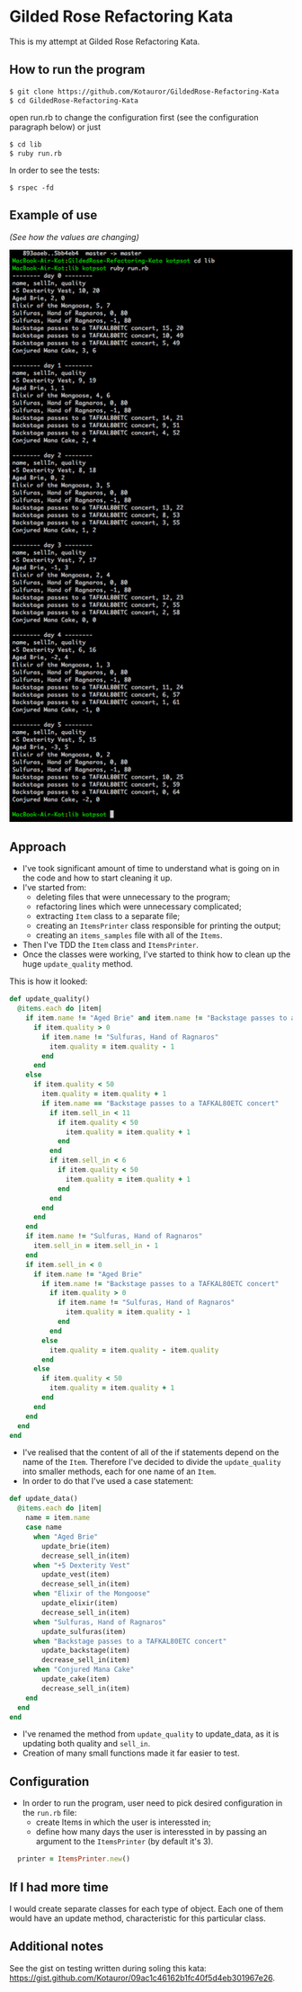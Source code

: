 # Gilded Rose Refactoring Kata

This is my attempt at Gilded Rose Refactoring Kata.

## How to run the program

```plain
$ git clone https://github.com/Kotauror/GildedRose-Refactoring-Kata
$ cd GildedRose-Refactoring-Kata
```

open run.rb to change the configuration first (see the configuration paragraph below)
or just

```plain
$ cd lib
$ ruby run.rb
```

In order to see the tests:

```plain
$ rspec -fd
```

## Example of use
*(See how the values are changing)*

![Example of use](/images/screen.png)


## Approach

* I've took significant amount of time to understand what is going on in the code and how to start cleaning it up.
* I've started from:
  - deleting files that were unnecessary to the program;
  - refactoring lines which were unnecessary complicated;
  - extracting `Item` class to a separate file;
  - creating an `ItemsPrinter` class responsible for printing the output;
  - creating an `items_samples` file with all of the `Items`.
* Then I've TDD the `Item` class and `ItemsPrinter`.
* Once the classes were working, I've started to think how to clean up the huge `update_quality` method.

This is how it looked:

```ruby
def update_quality()
  @items.each do |item|
    if item.name != "Aged Brie" and item.name != "Backstage passes to a TAFKAL80ETC concert"
      if item.quality > 0
        if item.name != "Sulfuras, Hand of Ragnaros"
          item.quality = item.quality - 1
        end
      end
    else
      if item.quality < 50
        item.quality = item.quality + 1
        if item.name == "Backstage passes to a TAFKAL80ETC concert"
          if item.sell_in < 11
            if item.quality < 50
              item.quality = item.quality + 1
            end
          end
          if item.sell_in < 6
            if item.quality < 50
              item.quality = item.quality + 1
            end
          end
        end
      end
    end
    if item.name != "Sulfuras, Hand of Ragnaros"
      item.sell_in = item.sell_in - 1
    end
    if item.sell_in < 0
      if item.name != "Aged Brie"
        if item.name != "Backstage passes to a TAFKAL80ETC concert"
          if item.quality > 0
            if item.name != "Sulfuras, Hand of Ragnaros"
              item.quality = item.quality - 1
            end
          end
        else
          item.quality = item.quality - item.quality
        end
      else
        if item.quality < 50
          item.quality = item.quality + 1
        end
      end
    end
  end
end
```
* I've realised that the content of all of the if statements depend on the name of the `Item`. Therefore I've decided to divide the `update_quality` into smaller methods, each for one name of an `Item`.
* In order to do that I've used a case statement:

```ruby
def update_data()
  @items.each do |item|
    name = item.name
    case name
      when "Aged Brie"
        update_brie(item)
        decrease_sell_in(item)
      when "+5 Dexterity Vest"
        update_vest(item)
        decrease_sell_in(item)
      when "Elixir of the Mongoose"
        update_elixir(item)
        decrease_sell_in(item)
      when "Sulfuras, Hand of Ragnaros"
        update_sulfuras(item)
      when "Backstage passes to a TAFKAL80ETC concert"
        update_backstage(item)
        decrease_sell_in(item)
      when "Conjured Mana Cake"
        update_cake(item)
        decrease_sell_in(item)
    end
  end
end
```

* I've renamed the method from `update_quality` to update_data, as it is updating both quality and `sell_in`.
* Creation of many small functions made it far easier to test.

## Configuration

* In order to run the program, user need to pick desired configuration in the `run.rb` file:
  - create Items in which the user is interessted in;
  - define how many days the user is interessted in by passing an argument to the `ItemsPrinter` (by default it's 3).

```ruby
  printer = ItemsPrinter.new()
```

## If I had more time

I would create separate classes for each type of object. Each one of them would have an update method, characteristic for this particular class.

## Additional notes

See the gist on testing written during soling this kata: https://gist.github.com/Kotauror/09ac1c46162b1fc40f5d4eb301967e26. 
